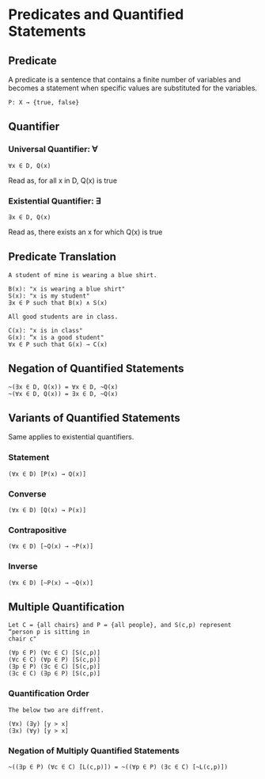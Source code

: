 # Predicates and Quantified Statements



## Predicate
A predicate is a sentence that contains a finite number of variables and becomes a statement when specific values are substituted for the variables.
```
P: X → {true, false}
```

## Quantifier

### Universal Quantifier: ∀
```
∀x ∈ D, Q(x)
```
Read as, for all x in D, Q(x) is true


### Existential Quantifier: ∃
```
∃x ∈ D, Q(x)
```
Read as, there exists an x for which Q(x) is true

## Predicate Translation
```
A student of mine is wearing a blue shirt.

B(x): "x is wearing a blue shirt"
S(x): "x is my student"
∃x ∈ P such that B(x) ∧ S(x)
```

```
All good students are in class.

C(x): "x is in class"
G(x): “x is a good student"
∀x ∈ P such that G(x) → C(x)
```

## Negation of Quantified Statements
```
~(∃x ∈ D, Q(x)) = ∀x ∈ D, ~Q(x)
~(∀x ∈ D, Q(x)) = ∃x ∈ D, ~Q(x)
```

## Variants of Quantified Statements
Same applies to existential quantifiers.

### Statement
```
(∀x ∈ D) [P(x) → Q(x)]
```
### Converse
```
(∀x ∈ D) [Q(x) → P(x)]
```
### Contrapositive
```
(∀x ∈ D) [~Q(x) → ~P(x)]
```
### Inverse
```
(∀x ∈ D) [~P(x) → ~Q(x)]
```

## Multiple Quantification
```
Let C = {all chairs} and P = {all people}, and S(c,p) represent “person p is sitting in
chair c"

(∀p ∈ P) (∀c ∈ C) [S(c,p)]
(∀c ∈ C) (∀p ∈ P) [S(c,p)]
(∃p ∈ P) (∃c ∈ C) [S(c,p)]
(∃c ∈ C) (∃p ∈ P) [S(c,p)]
```

### Quantification Order
```
The below two are diffrent.

(∀x) (∃y) [y > x]
(∃x) (∀y) [y > x]
```

### Negation of Multiply Quantified Statements
```
~((∃p ∈ P) (∀c ∈ C) [L(c,p)]) = ~((∀p ∈ P) (∃c ∈ C) [~L(c,p)])
```